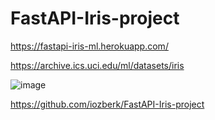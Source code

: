 ﻿# FastAPI-Iris-project

https://fastapi-iris-ml.herokuapp.com/

https://archive.ics.uci.edu/ml/datasets/iris


![image](https://user-images.githubusercontent.com/61587949/186891148-89f9696e-dec2-4ea4-a68b-cc997015c381.png)

https://github.com/iozberk/FastAPI-Iris-project
